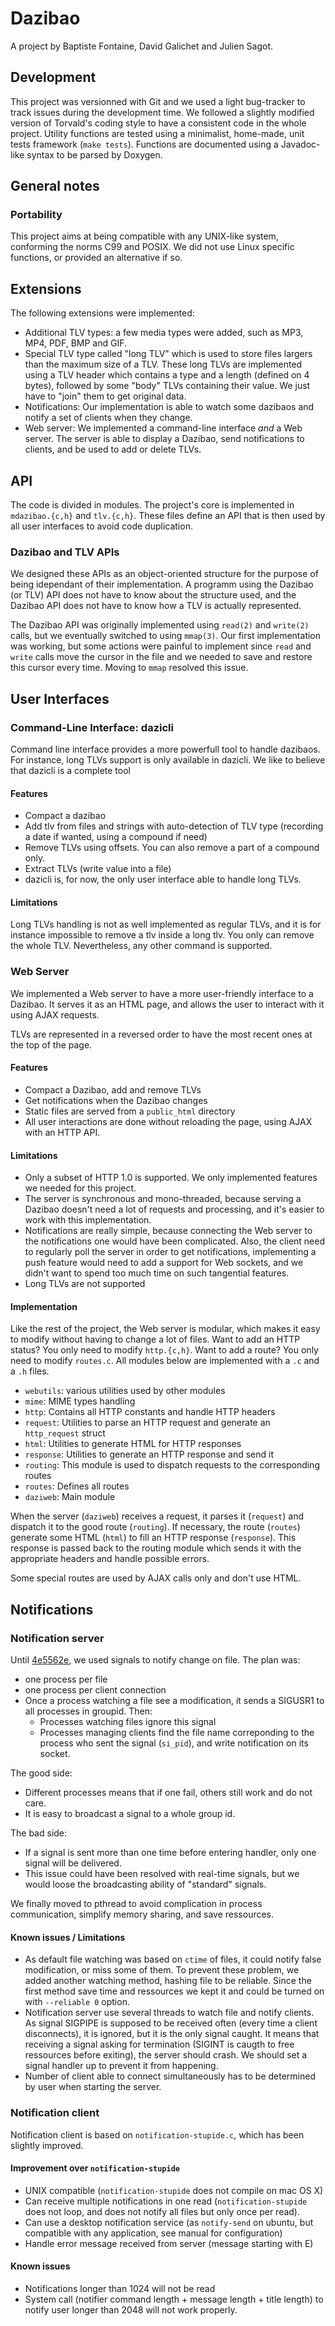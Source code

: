 # Dazibao

A project by Baptiste Fontaine, David Galichet and Julien Sagot.

## Development

This project was versionned with Git and we used a light bug-tracker to track
issues during the development time. We followed a slightly modified version of
Torvald's coding style to have a consistent code in the whole project. Utility
functions are tested using a minimalist, home-made, unit tests framework (`make
tests`). Functions are documented using a Javadoc-like syntax to be parsed by
Doxygen.

## General notes

### Portability

This project aims at being compatible with any UNIX-like system, conforming the
norms C99 and POSIX. We did not use Linux specific functions, or provided an
alternative if so.

## Extensions

The following extensions were implemented:

* Additional TLV types: a few media types were added, such as MP3, MP4, PDF,
  BMP and GIF.
* Special TLV type called "long TLV" which is used to store files largers than
  the maximum size of a TLV. These long TLVs are implemented using a TLV 
  header which contains a type and a length (defined on 4 bytes), followed 
  by some "body" TLVs containing their value. We just have to "join" them to 
  get original data.
* Notifications: Our implementation is able to watch some dazibaos and notify a
  set of clients when they change.
* Web server: We implemented a command-line interface _and_ a Web server. The
  server is able to display a Dazibao, send notifications to clients, and be
  used to add or delete TLVs.

## API

The code is divided in modules. The project's core is implemented in
`mdazibao.{c,h}` and `tlv.{c,h}`. These files define an API that is then used
by all user interfaces to avoid code duplication.

### Dazibao and TLV APIs

We designed these APIs as an object-oriented structure for the purpose of being
idependant of their implementation. A programm using the Dazibao (or TLV) API
does not have to know about the structure used, and the Dazibao API does not
have to know how a TLV is actually represented.

The Dazibao API was originally implemented using `read(2)` and `write(2)`
calls, but we eventually switched to using `mmap(3)`. Our first implementation
was working, but some actions were painful to implement since `read` and
`write` calls move the cursor in the file and we needed to save and restore
this cursor every time. Moving to `mmap` resolved this issue.

## User Interfaces

### Command-Line Interface: dazicli

Command line interface provides a more powerfull tool to handle dazibaos. For 
instance, long TLVs support is only available in dazicli. We like to believe 
that dazicli is a complete tool

#### Features

- Compact a dazibao
- Add tlv from files and strings with auto-detection of TLV type
  (recording a date if wanted, using a compound if need)
- Remove TLVs using offsets. You can also remove a part of a compound only.
- Extract TLVs (write value into a file)
- dazicli is, for now, the only user interface able to handle long TLVs.

#### Limitations

Long TLVs handling is not as well implemented as regular TLVs, and it is for 
instance impossible to remove a tlv inside a long tlv. You only can remove 
the whole TLV. Nevertheless, any other command is supported.

### Web Server

We implemented a Web server to have a more user-friendly interface to a
Dazibao. It serves it as an HTML page, and allows the user to interact with it
using AJAX requests.

TLVs are represented in a reversed order to have the most recent ones at the
top of the page.

#### Features

- Compact a Dazibao, add and remove TLVs
- Get notifications when the Dazibao changes
- Static files are served from a `public_html` directory
- All user interactions are done without reloading the page, using AJAX with an
  HTTP API.

#### Limitations

- Only a subset of HTTP 1.0 is supported. We only implemented features we
  needed for this project.
- The server is synchronous and mono-threaded, because serving a Dazibao
  doesn't need a lot of requests and processing, and it's easier to work with
  this implementation.
- Notifications are really simple, because connecting the Web server to the
  notifications one would have been complicated. Also, the client need to
  regularly poll the server in order to get notifications, implementing a push
  feature would need to add a support for Web sockets, and we didn't want to
  spend too much time on such tangential features.
- Long TLVs are not supported

#### Implementation

Like the rest of the project, the Web server is modular, which makes it easy to
modify without having to change a lot of files. Want to add an HTTP status? You
only need to modify `http.{c,h}`. Want to add a route? You only need to modify
`routes.c`. All modules below are implemented with a `.c` and a `.h` files.

* `webutils`: various utilities used by other modules
* `mime`: MIME types handling
* `http`: Contains all HTTP constants and handle HTTP headers
* `request`: Utilities to parse an HTTP request and generate an `http_request`
  struct
* `html`: Utilities to generate HTML for HTTP responses
* `response`: Utilities to generate an HTTP response and send it
* `routing`: This module is used to dispatch requests to the corresponding
  routes
* `routes`: Defines all routes
* `daziweb`: Main module

When the server (`daziweb`) receives a request, it parses it (`request`) and
dispatch it to the good route (`routing`). If necessary, the route (`routes`)
generate some HTML (`html`) to fill an HTTP response (`response`). This
response is passed back to the routing module which sends it with the
appropriate headers and handle possible errors.

Some special routes are used by AJAX calls only and don't use HTML.

## Notifications

### Notification server

Until [4e5562e](4e5562e28d15ed8013407136ed62125a16d6686d), we used signals to
notify change on file. The plan was:
* one process per file
* one process per client connection
* Once a process watching a file see a modification, it sends a SIGUSR1 to all
  processes in groupid. Then:
  * Processes watching files ignore this signal
  * Processes managing clients find the file name correponding to the process
    who sent the signal (`si_pid`), and write notification on its socket.

The good side:
* Different processes means that if one fail, others still work and do not
  care.
* It is easy to broadcast a signal to a whole group id.

The bad side:
* If a signal is sent more than one time before entering handler, only one
  signal will be delivered.
* This issue could have been resolved with real-time signals, but we would
  loose the broadcasting ability of "standard" signals.

We finally moved to pthread to avoid complication in process communication, 
simplify memory sharing, and save ressources.

#### Known issues / Limitations

* As default file watching was based on `ctime` of files, it could notify
  false modification, or miss some of them. To prevent these problem, we 
  added another watching method, hashing file to be reliable. Since the 
  first method save time and ressources we kept it and could be turned on 
  with `--reliable 0` option.
* Notification server use several threads to watch file and notify clients. 
  As signal SIGPIPE is supposed to be received often (every time a client 
  disconnects), it is ignored, but it is the only signal caught. It means 
  that receiving a signal asking for termination (SIGINT is caugth to free 
  ressources before exiting), the server should crash.
  We should set a signal handler up to prevent it from happening.
* Number of client able to connect simultaneously has to be determined by user 
  when starting the server.

### Notification client

Notification client is based on `notification-stupide.c`, which has been 
slightly improved.

#### Improvement over `notification-stupide`

* UNIX compatible (`notification-stupide` does not compile on mac OS X)
* Can receive multiple notifications in one read (`notification-stupide` does 
  not loop, and does not notify all files but only once per read).
* Can use a desktop notification service (as `notify-send` on ubuntu, but 
  compatible with any application, see manual for configuration)
* Handle error message received from server (message starting with E)

#### Known issues

* Notifications longer than 1024 will not be read
* System call (notifier command length + message length + title length) to
  notify user longer than 2048 will not work properly.